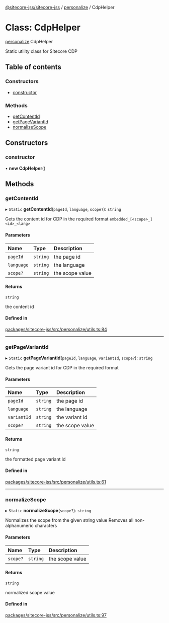 [@sitecore-jss/sitecore-jss](../README.md) / [personalize](../modules/personalize.md) / CdpHelper

# Class: CdpHelper

[personalize](../modules/personalize.md).CdpHelper

Static utility class for Sitecore CDP

## Table of contents

### Constructors

- [constructor](personalize.CdpHelper.md#constructor)

### Methods

- [getContentId](personalize.CdpHelper.md#getcontentid)
- [getPageVariantId](personalize.CdpHelper.md#getpagevariantid)
- [normalizeScope](personalize.CdpHelper.md#normalizescope)

## Constructors

### constructor

• **new CdpHelper**()

## Methods

### getContentId

▸ `Static` **getContentId**(`pageId`, `language`, `scope?`): `string`

Gets the content id for CDP in the required format `embedded_[<scope>_]<id>_<lang>`

#### Parameters

| Name       | Type     | Description     |
| :--------- | :------- | :-------------- |
| `pageId`   | `string` | the page id     |
| `language` | `string` | the language    |
| `scope?`   | `string` | the scope value |

#### Returns

`string`

the content id

#### Defined in

[packages/sitecore-jss/src/personalize/utils.ts:84](https://github.com/Sitecore/jss/blob/1e6cbdd9f/packages/sitecore-jss/src/personalize/utils.ts#L84)

---

### getPageVariantId

▸ `Static` **getPageVariantId**(`pageId`, `language`, `variantId`, `scope?`): `string`

Gets the page variant id for CDP in the required format

#### Parameters

| Name        | Type     | Description     |
| :---------- | :------- | :-------------- |
| `pageId`    | `string` | the page id     |
| `language`  | `string` | the language    |
| `variantId` | `string` | the variant id  |
| `scope?`    | `string` | the scope value |

#### Returns

`string`

the formatted page variant id

#### Defined in

[packages/sitecore-jss/src/personalize/utils.ts:61](https://github.com/Sitecore/jss/blob/1e6cbdd9f/packages/sitecore-jss/src/personalize/utils.ts#L61)

---

### normalizeScope

▸ `Static` **normalizeScope**(`scope?`): `string`

Normalizes the scope from the given string value
Removes all non-alphanumeric characters

#### Parameters

| Name     | Type     | Description     |
| :------- | :------- | :-------------- |
| `scope?` | `string` | the scope value |

#### Returns

`string`

normalized scope value

#### Defined in

[packages/sitecore-jss/src/personalize/utils.ts:97](https://github.com/Sitecore/jss/blob/1e6cbdd9f/packages/sitecore-jss/src/personalize/utils.ts#L97)
